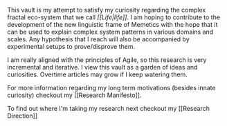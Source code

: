 This vault is my attempt to satisfy my curiosity regarding the complex fractal eco-system that we call *[[Life|life]]*. I am hoping to contribute to the development of the new linguistic frame of Memetics with the hope that it can be used to explain complex system patterns in various domains and scales. Any hypothesis that I reach will also be accompanied by experimental setups to prove/disprove them. 

I am really aligned with the principles of Agile, so this research is very incremental and iterative. I view this vault as a garden of ideas and curiosities. Overtime articles may grow if I keep watering them. 

For more information regarding my long term motivations (besides innate curiosity) checkout my [[Research Manifesto]].

To find out where I'm taking my research next checkout my [[Research Direction]]